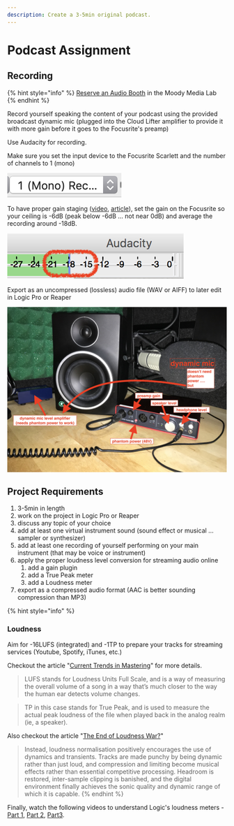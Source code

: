 ```yaml
---
description: Create a 3-5min original podcast.
---
```


# Podcast Assignment

## Recording

{% hint style="info" %}
[Reserve an Audio Booth](https://techpoint.libcal.com/spaces?lid=4700) in the Moody Media Lab
{% endhint %}

Record yourself speaking the content of your podcast using the provided broadcast dynamic mic \(plugged into the Cloud Lifter amplifier to provide it with more gain before it goes to the Focusrite's preamp\)

Use Audacity for recording.

Make sure you set the input device to the Focusrite Scarlett and the number of channels to 1 \(mono\)  

![](../../../.gitbook/assets/screen-shot-2019-10-21-at-3.15.21-pm-83.png)

To have proper gain staging \([video](https://www.youtube.com/watch?time_continue=8&v=UvclmTMmGv0), [article](https://www.soundonsound.com/techniques/gain-staging-your-daw-software)\), set the gain on the Focusrite so your ceiling is -6dB \(peak below -6dB … not near 0dB\) and average the recording around -18dB.

![](../../../.gitbook/assets/screen-shot-2019-05-20-at-12.11.58-pm-70.png)

Export as an uncompressed \(lossless\) audio file \(WAV or AIFF\) to later edit in Logic Pro or Reaper

![](../../../.gitbook/assets/img_1679-81.jpg)

## Project Requirements

1. 3-5min in length
2. work on the project in Logic Pro or Reaper
3. discuss any topic of your choice
4. add at least one virtual instrument sound \(sound effect or musical … sampler or synthesizer\)
5. add at least one recording of yourself performing on your main instrument \(that may be voice or instrument\)
6. apply the proper loudness level conversion for streaming audio online
   1. add a gain plugin
   2. add a True Peak meter
   3. add a Loudness meter
7. export as a compressed audio format \(AAC is better sounding compression than MP3\)

{% hint style="info" %}
### Loudness

Aim for -16LUFS \(integrated\) and -1TP to prepare your tracks for streaming services \(Youtube, Spotify, iTunes, etc.\)

Checkout the article "[Current Trends in Mastering](https://www.warpacademy.com/current-trends-in-mastering/)" for more details.

> LUFS stands for Loudness Units Full Scale, and is a way of measuring the overall volume of a song in a way that’s much closer to the way the human ear detects volume changes.

> TP in this case stands for True Peak, and is used to measure the actual peak loudness of the file when played back in the analog realm \(ie, a speaker\).

Also checkout the article "[The End of Loudness War?](https://www.soundonsound.com/techniques/end-loudness-war)"

> Instead, loudness normalisation positively encourages the use of dynamics and transients. Tracks are made punchy by being dynamic rather than just loud, and compression and limiting become musical effects rather than essential competitive processing. Headroom is restored, inter-sample clipping is banished, and the digital environment finally achieves the sonic quality and dynamic range of which it is capable.
{% endhint %}

Finally, watch the following videos to understand Logic's loudness meters - [Part 1](https://youtu.be/A52ZNmk0S4g), [Part 2](https://youtu.be/lcTk6BK-fYc), [Part3](https://youtu.be/hGMLLalZPo0).





